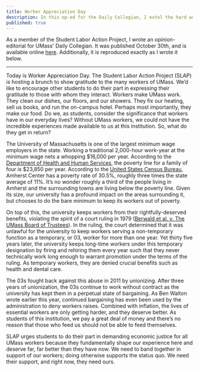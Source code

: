 ```yaml
---
title: Worker Appreciation Day
description: In this op-ed for the Daily Collegian, I extol the hard work of dining workers and encourage students to support them in their endeavors to achieve economic justice.
published: true
---
```


As a member of the Student Labor Action Project, I wrote an opinion-editorial for UMass' Daily Collegian. It was published October 30th, and is available online [here](http://dailycollegian.com/2014/10/30/appreciating-campus-workers/). Additionally, it is reproduced exactly as I wrote it below.

-----------
Today is Worker Appreciation Day. The Student Labor Action Project (SLAP) is hosting a brunch to show gratitude to the many workers of UMass. We’d like to encourage other students to do their part in expressing their gratitude to those with whom they interact. Workers make UMass work. They clean our dishes, our floors, and our showers. They fix our heating, sell us books, and run the on-campus hotel. Perhaps most importantly, they make our food. Do we, as students, consider the significance that workers have in our everyday lives? Without UMass workers, we could not have the incredible experiences made available to us at this institution. So, what do they get in return?

The University of Massachusetts is one of the largest minimum wage employers in the state. Working a traditional 2,000-hour work-year at the minimum wage nets a whopping $16,000 per year. According to the [Department of Health and Human Services](http://aspe.hhs.gov/poverty/14poverty.cfm), the poverty line for a family of four is $23,850 per year. According to the [United States Census Bureau](https://web.archive.org/web/20140830112333/http://quickfacts.census.gov/qfd/states/25/2501360.html), Amherst Center has a poverty rate of 30.5%, roughly three times the state average of 11%. It’s no wonder roughly a third of the people living in Amherst and the surrounding towns are living below the poverty line. Given its size, our university has a profound impact on the areas surrounding it, but chooses to do the bare minimum to keep its workers out of poverty.
    
On top of this, the university keeps workers from their rightfully-deserved benefits, violating the spirit of a court ruling in 1979 ([Berwald et al. v. The UMass Board of Trustees](https://www.dropbox.com/s/jql67cos5zn3nni/Berwald%20v.%20Board%20of%20Trustees.pdf?dl=0)). In the ruling, the court determined that it was unlawful for the university to keep workers serving a non-temporary function as a temporary, or 03, worker for more than one year. Yet thirty five years later, the university keeps long-time workers under this temporary designation by firing and rehiring them every year such that they never technically work long enough to warrant promotion under the terms of the ruling. As temporary workers, they are denied crucial benefits such as health and dental care. 
    
The 03s fought back against this abuse in 2011 by unionizing. After three years of unionization, the 03s continue to work without contract as the university has kept them in a perpetual state of bargaining. As Ben Walton wrote earlier this year, continued bargaining has even been used by the administration to deny workers raises. Combined with inflation, the lives of essential workers are only getting harder, and they deserve better. As students of this institution, we pay a great deal of money and there’s no reason that those who feed us should not be able to feed themselves.

SLAP urges students to do their part in demanding economic justice for all UMass workers because they fundamentally shape our experience here and deserve far, far better than they have now. We need to band together in support of our workers; doing otherwise supports the status quo. We need their support, and right now, they need ours. 
